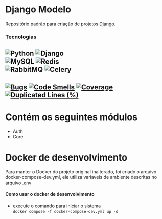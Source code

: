 # Django Modelo 
Repositório padrão para criação de projetos Django.

### Tecnologias
![Python](https://img.shields.io/badge/python-3670A0?style=for-the-badge&logo=python&logoColor=ffdd54)
![Django](https://img.shields.io/badge/django-%23092E20.svg?style=for-the-badge&logo=django&logoColor=white)
<br>
![MySQL](https://img.shields.io/badge/mysql-%2300f.svg?style=for-the-badge&logo=mysql&logoColor=white)
![Redis](https://img.shields.io/badge/Redis-DC382D?style=for-the-badge&logo=redis&logoColor=white)
<br>
![RabbitMQ](https://img.shields.io/badge/Rabbitmq-FF6600?style=for-the-badge&logo=rabbitmq&logoColor=white)
![Celery](https://img.shields.io/badge/celery-%23a9cc54.svg?style=for-the-badge&logo=celery&logoColor=ddf4a4)
<br>
----
[![Bugs](https://sonarcloud.io/api/project_badges/measure?project=Karrary37_modelo_django&metric=bugs)](https://sonarcloud.io/summary/new_code?id=Karrary37_modelo_django)
[![Code Smells](https://sonarcloud.io/api/project_badges/measure?project=Karrary37_modelo_django&metric=code_smells)](https://sonarcloud.io/summary/new_code?id=Karrary37_modelo_django)
[![Coverage](https://sonarcloud.io/api/project_badges/measure?project=Karrary37_modelo_django&metric=coverage)](https://sonarcloud.io/summary/new_code?id=Karrary37_modelo_django)
[![Duplicated Lines (%)](https://sonarcloud.io/api/project_badges/measure?project=Karrary37_modelo_django&metric=duplicated_lines_density)](https://sonarcloud.io/summary/new_code?id=Karrary37_modelo_django)
----
# Contém os seguintes módulos
* Auth
* Core

# Docker de desenvolvimento
Para manter o Docker do projeto original inalterado, foi criado o arquivo docker-compose-dev.yml, ele utiliza variaveis de ambiente descritas no arquivo .env


#### Como usar o docker de desenvolvimento

- execute o comando para iniciar o sistema
<br/>```docker compose -f docker-compose-dev.yml up -d```
